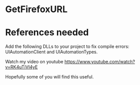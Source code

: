 # GetFirefoxURL

# References needed

Add the following DLLs to your project to fix compile errors: UIAutomationClient and UIAutomationTypes.

Watch my video on youtube https://www.youtube.com/watch?v=RK4uTiVI4yE 

Hopefully some of you will find this useful.
